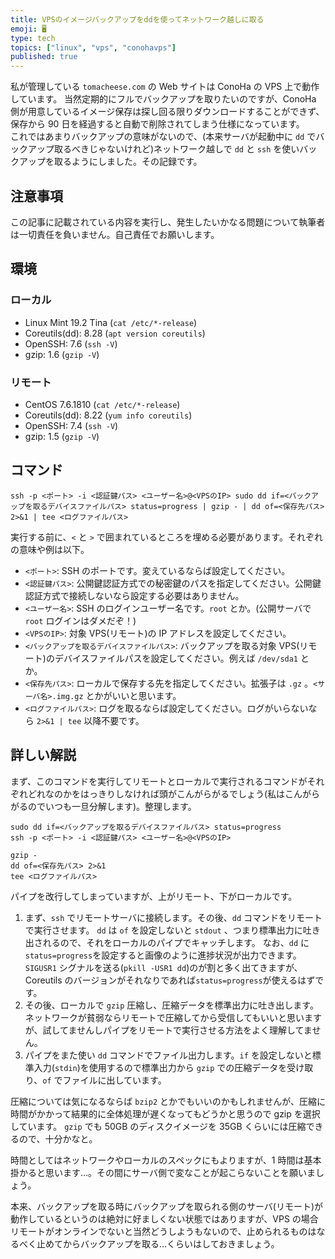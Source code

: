 ```yaml
---
title: VPSのイメージバックアップをddを使ってネットワーク越しに取る
emoji: 🖥️
type: tech
topics: ["linux", "vps", "conohavps"]
published: true
---
```


私が管理している `tomacheese.com` の Web サイトは ConoHa の VPS 上で動作しています。
当然定期的にフルでバックアップを取りたいのですが、ConoHa 側が用意しているイメージ保存は探し回る限りダウンロードすることができず、保存から 90 日を経過すると自動で削除されてしまう仕様になっています。  
これではあまりバックアップの意味がないので、(本来サーバが起動中に `dd` でバックアップ取るべきじゃないけれど)ネットワーク越しで `dd` と `ssh` を使いバックアップを取るようにしました。その記録です。

## 注意事項

この記事に記載されている内容を実行し、発生したいかなる問題について執筆者は一切責任を負いません。自己責任でお願いします。

## 環境

### ローカル

- Linux Mint 19.2 Tina (`cat /etc/*-release`)
- Coreutils(dd): 8.28 (`apt version coreutils`)
- OpenSSH: 7.6 (`ssh -V`)
- gzip: 1.6 (`gzip -V`)

### リモート

- CentOS 7.6.1810 (`cat /etc/*-release`)
- Coreutils(dd): 8.22 (`yum info coreutils`)
- OpenSSH: 7.4 (`ssh -V`)
- gzip: 1.5 (`gzip -V`)

## コマンド

```shell
ssh -p <ポート> -i <認証鍵パス> <ユーザー名>@<VPSのIP> sudo dd if=<バックアップを取るデバイスファイルパス> status=progress | gzip - | dd of=<保存先パス> 2>&1 | tee <ログファイルパス>
```

実行する前に、`<` と `>` で囲まれているところを埋める必要があります。それぞれの意味や例は以下。

- `<ポート>`: SSH のポートです。変えているならば設定してください。
- `<認証鍵パス>`: 公開鍵認証方式での秘密鍵のパスを指定してください。公開鍵認証方式で接続しないなら設定する必要はありません。
- `<ユーザー名>`: SSH のログインユーザー名です。`root` とか。(公開サーバで `root` ログインはダメだぞ！)
- `<VPSのIP>`: 対象 VPS(リモート)の IP アドレスを設定してください。
- `<バックアップを取るデバイスファイルパス>`: バックアップを取る対象 VPS(リモート)のデバイスファイルパスを設定してください。例えば `/dev/sda1` とか。
- `<保存先パス>`: ローカルで保存する先を指定してください。拡張子は `.gz` 。`<サーバ名>.img.gz` とかがいいと思います。
- `<ログファイルパス>`: ログを取るならば設定してください。ログがいらないなら `2>&1 | tee` 以降不要です。

## 詳しい解説

まず、このコマンドを実行してリモートとローカルで実行されるコマンドがそれぞれどれなのかをはっきりしなければ頭がこんがらがるでしょう(私はこんがらがるのでいつも一旦分解します)。整理します。

```shell
sudo dd if=<バックアップを取るデバイスファイルパス> status=progress
ssh -p <ポート> -i <認証鍵パス> <ユーザー名>@<VPSのIP>

gzip -
dd of=<保存先パス> 2>&1
tee <ログファイルパス>
```

パイプを改行してしまっていますが、上がリモート、下がローカルです。

1. まず、`ssh` でリモートサーバに接続します。その後、`dd` コマンドをリモートで実行させます。
   `dd` は `of` を設定しないと `stdout` 、つまり標準出力に吐き出されるので、それをローカルのパイプでキャッチします。
   なお、`dd` に`status=progress`を設定すると画像のように進捗状況が出力できます。`SIGUSR1` シグナルを送る(`pkill -USR1 dd`)のが割と多く出てきますが、Coreutils のバージョンがそれなりであれば`status=progress`が使えるはずです。
2. その後、ローカルで `gzip` 圧縮し、圧縮データを標準出力に吐き出します。ネットワークが貧弱ならリモートで圧縮してから受信してもいいと思いますが、試してませんしパイプをリモートで実行させる方法をよく理解してません。
3. パイプをまた使い `dd` コマンドでファイル出力します。`if` を設定しないと標準入力(`stdin`)を使用するので標準出力から `gzip` での圧縮データを受け取り、`of` でファイルに出しています。

圧縮については気になるならば `bzip2` とかでもいいのかもしれませんが、圧縮に時間がかかって結果的に全体処理が遅くなってもどうかと思うので gzip を選択しています。
`gzip` でも 50GB のディスクイメージを 35GB くらいには圧縮できるので、十分かなと。

時間としてはネットワークやローカルのスペックにもよりますが、1 時間は基本掛かると思います…。その間にサーバ側で変なことが起こらないことを願いましょう。

本来、バックアップを取る時にバックアップを取られる側のサーバ(リモート)が動作しているというのは絶対に好ましくない状態ではありますが、VPS の場合リモートがオンラインでないと当然どうしようもないので、止められるものはなるべく止めてからバックアップを取る…くらいはしておきましょう。
